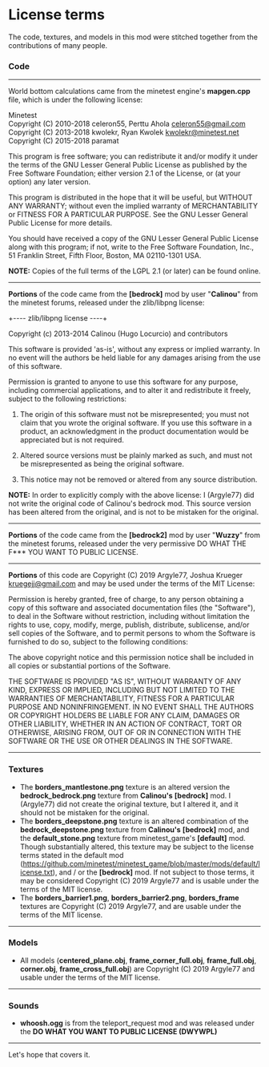 # License terms

The code, textures, and models in this mod were stitched together from the contributions of many people.


### Code

___
World bottom calculations came from the minetest engine's **mapgen.cpp** file, which is under the following license:

Minetest  
Copyright (C) 2010-2018 celeron55, Perttu Ahola <celeron55@gmail.com>  
Copyright (C) 2013-2018 kwolekr, Ryan Kwolek <kwolekr@minetest.net>  
Copyright (C) 2015-2018 paramat

This program is free software; you can redistribute it and/or modify
it under the terms of the GNU Lesser General Public License as published by
the Free Software Foundation; either version 2.1 of the License, or
(at your option) any later version.

This program is distributed in the hope that it will be useful,
but WITHOUT ANY WARRANTY; without even the implied warranty of
MERCHANTABILITY or FITNESS FOR A PARTICULAR PURPOSE.  See the
GNU Lesser General Public License for more details.

You should have received a copy of the GNU Lesser General Public License along
with this program; if not, write to the Free Software Foundation, Inc.,
51 Franklin Street, Fifth Floor, Boston, MA 02110-1301 USA.


**NOTE:**  Copies of the full terms of the LGPL 2.1 (or later) can be found online.

___
__Portions__ of the code came from the **[bedrock]** mod by user "**Calinou**" from the minetest forums, released under the zlib/libpng license:

+---- zlib/libpng license ----+

Copyright (c) 2013-2014 Calinou (Hugo Locurcio) and contributors

This software is provided 'as-is', without any express or implied warranty. In no event will the authors be held liable for any damages arising from the use of this software.

Permission is granted to anyone to use this software for any purpose, including commercial applications, and to alter it and redistribute it freely, subject to the following restrictions:

1. The origin of this software must not be misrepresented; you must not claim that you wrote the original software. If you use this software in a product, an acknowledgment in the product documentation would be appreciated but is not required.

2. Altered source versions must be plainly marked as such, and must not be misrepresented as being the original software.

3. This notice may not be removed or altered from any source distribution.

**NOTE:**  In order to explicitly comply with the above license:  I (Argyle77) did not write the original code of Calinou's bedrock mod.  This source version has been altered from the original, and is not to be mistaken for the original.

___
__Portions__ of the code came from the **[bedrock2]** mod by user "**Wuzzy**" from the minetest forums, released under the very permissive DO WHAT THE F\*\*\* YOU WANT TO PUBLIC LICENSE.

___
__Portions__ of this code are Copyright (C) 2019 Argyle77, Joshua Krueger <kruegejj@gmail.com> and may be used under the terms of the MIT License:

Permission is hereby granted, free of charge, to any person obtaining a copy of this software and associated
documentation files (the "Software"), to deal in the Software without restriction, including without limitation the
rights to use, copy, modify, merge, publish, distribute, sublicense, and/or sell copies of the Software, and to permit
persons to whom the Software is furnished to do so, subject to the following conditions:

The above copyright notice and this permission notice shall be included in all copies or substantial portions of the Software.

THE SOFTWARE IS PROVIDED "AS IS", WITHOUT WARRANTY OF ANY KIND, EXPRESS OR IMPLIED, INCLUDING BUT NOT LIMITED TO THE
WARRANTIES OF MERCHANTABILITY, FITNESS FOR A PARTICULAR PURPOSE AND NONINFRINGEMENT. IN NO EVENT SHALL THE AUTHORS OR
COPYRIGHT HOLDERS BE LIABLE FOR ANY CLAIM, DAMAGES OR OTHER LIABILITY, WHETHER IN AN ACTION OF CONTRACT, TORT OR
OTHERWISE, ARISING FROM, OUT OF OR IN CONNECTION WITH THE SOFTWARE OR THE USE OR OTHER DEALINGS IN THE SOFTWARE.

___
### Textures
* The **borders_mantlestone.png** texture is an altered version the **bedrock_bedrock.png** texture from **Calinou's** **[bedrock]** mod. I (Argyle77) did not create the original texture, but I altered it, and it should not be mistaken for the original.
* The **borders_deepstone.png** texture is an altered combination of the **bedrock_deepstone.png** texture from **Calinou's** **[bedrock]** mod, and the **default_stone.png** texture from minetest_game's **[default]** mod.  Though substantially altered, this texture may be subject to the license terms stated in the default mod (https://github.com/minetest/minetest_game/blob/master/mods/default/license.txt), and / or the **[bedrock]** mod.  If not subject to those terms, it may be considered Copyright (C) 2019 Argyle77 and is usable under the terms of the MIT license.
* The **borders_barrier1.png**, **borders_barrier2.png**, **borders_frame** textures are Copyright (C) 2019 Argyle77, and are usable under the terms of the MIT license.

___
### Models
* All models (**centered_plane.obj**, **frame_corner_full.obj**, **frame_full.obj**, **corner.obj**, 
**frame_cross_full.obj**) are Copyright (C) 2019 Argyle77 and usable under the terms of the MIT license.

___
### Sounds
* **whoosh.ogg** is from the teleport_request mod and was released under the **DO WHAT YOU WANT TO PUBLIC LICENSE (DWYWPL)**

___
Let's hope that covers it.
